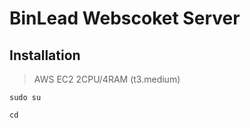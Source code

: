 # BinLead Webscoket Server
## Installation

> AWS EC2 2CPU/4RAM (t3.medium)   

```
sudo su
```

```
cd

```

